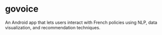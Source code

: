 # govoice
An Android app that lets users interact with French policies using NLP, data visualization, and recommendation techniques. 
